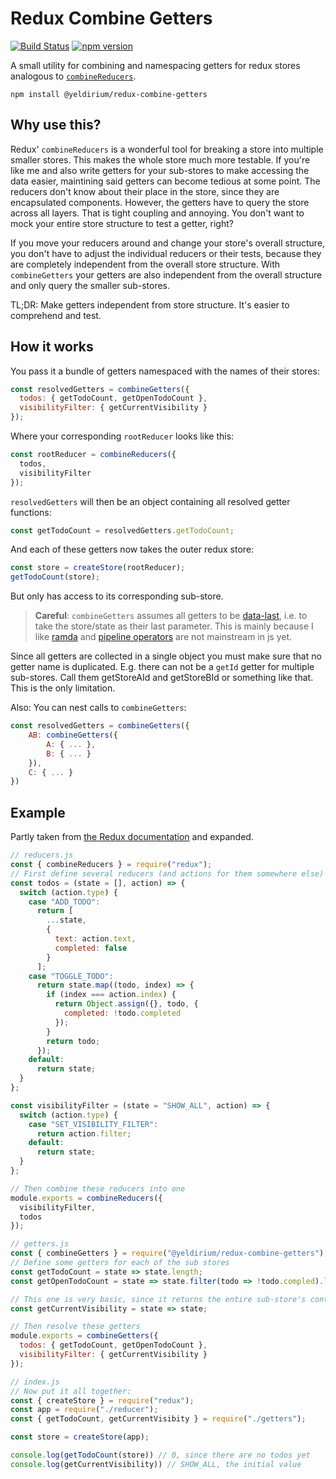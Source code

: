 # Redux Combine Getters

[![Build Status](https://travis-ci.org/yeldiRium/redux-combine-getters.svg?branch=master)](https://travis-ci.org/yeldiRium/redux-combine-getters)
[![npm version](http://img.shields.io/npm/v/@yeldirium/redux-combine-getters.svg?style=flat)](https://npmjs.org/package/@yeldirium/redux-combine-getters "View this project on npm")

A small utility for combining and namespacing getters for redux stores analogous to [`combineReducers`](https://redux.js.org/api/combinereducers).

```
npm install @yeldirium/redux-combine-getters
```

## Why use this?

Redux' `combineReducers` is a wonderful tool for breaking a store into multiple
smaller stores. This makes the whole store much more testable. If you're like me
and also write getters for your sub-stores to make accessing the data easier,
maintining said getters can become tedious at some point. The reducers don't
know about their place in the store, since they are encapsulated components.
However, the getters have to query the store across all layers. That is tight
coupling and annoying. You don't want to mock your entire store structure to
test a getter, right?

If you move your reducers around and change your store's overall structure, you
don't have to adjust the individual reducers or their tests, because they are
completely independent from the overall store structure. With `combineGetters`
your getters are also independent from the overall structure and only query the
smaller sub-stores.

TL;DR: Make getters independent from store structure. It's easier to comprehend
and test.

## How it works

You pass it a bundle of getters namespaced with the names of their stores:

```js
const resolvedGetters = combineGetters({
  todos: { getTodoCount, getOpenTodoCount },
  visibilityFilter: { getCurrentVisibility }
});
```

Where your corresponding `rootReducer` looks like this:

```js
const rootReducer = combineReducers({
  todos,
  visibilityFilter
});
```

`resolvedGetters` will then be an object containing all resolved getter functions:

```js
const getTodoCount = resolvedGetters.getTodoCount;
```

And each of these getters now takes the outer redux store:

```js
const store = createStore(rootReducer);
getTodoCount(store);
```

But only has access to its corresponding sub-store.

> **Careful**: `combineGetters` assumes all getters to be [data-last](https://www.javierchavarri.com/data-first-and-data-last-a-comparison/), i.e. to take the store/state as their last parameter. This is mainly because I like [ramda](https://github.com/ramda/ramda) and [pipeline operators](https://github.com/tc39/proposal-pipeline-operator) are not mainstream in js yet.

Since all getters are collected in a single object you must make sure that no
getter name is duplicated. E.g. there can not be a `getId` getter for multiple
sub-stores. Call them getStoreAId and getStoreBId or something like that. This
is the only limitation.

Also: You can nest calls to `combineGetters`:

```js
const resolvedGetters = combineGetters({
    AB: combineGetters({
        A: { ... },
        B: { ... }
    }),
    C: { ... }
})
```

## Example

Partly taken from [the Redux documentation](https://redux.js.org/basics/reducers#splitting-reducers)
and expanded.

```js
// reducers.js
const { combineReducers } = require("redux");
// First define several reducers (and actions for them somewhere else)
const todos = (state = [], action) => {
  switch (action.type) {
    case "ADD_TODO":
      return [
        ...state,
        {
          text: action.text,
          completed: false
        }
      ];
    case "TOGGLE_TODO":
      return state.map((todo, index) => {
        if (index === action.index) {
          return Object.assign({}, todo, {
            completed: !todo.completed
          });
        }
        return todo;
      });
    default:
      return state;
  }
};

const visibilityFilter = (state = "SHOW_ALL", action) => {
  switch (action.type) {
    case "SET_VISIBILITY_FILTER":
      return action.filter;
    default:
      return state;
  }
};

// Then combine these reducers into one
module.exports = combineReducers({
  visibilityFilter,
  todos
});

// getters.js
const { combineGetters } = require("@yeldirium/redux-combine-getters");
// Define some getters for each of the sub stores
const getTodoCount = state => state.length;
const getOpenTodoCount = state => state.filter(todo => !todo.compled).length;

// This one is very basic, since it returns the entire sub-store's content
const getCurrentVisibility = state => state;

// Then resolve these getters
module.exports = combineGetters({
  todos: { getTodoCount, getOpenTodoCount },
  visibilityFilter: { getCurrentVisibility }
});

// index.js
// Now put it all together:
const { createStore } = require("redux");
const app = require("./reducer");
const { getTodoCount, getCurrentVisibity } = require("./getters");

const store = createStore(app);

console.log(getTodoCount(store)) // 0, since there are no todos yet
console.log(getCurrentVisibility)) // SHOW_ALL, the initial value
```
